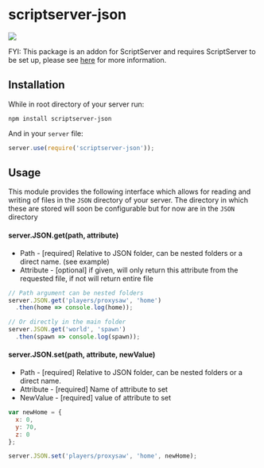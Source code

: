 scriptserver-json
====================

[![](http://i.imgur.com/zhptNme.png)](https://github.com/garrettjoecox/scriptserver)

FYI: This package is an addon for ScriptServer and requires ScriptServer to be set up, please see [here](https://github.com/garrettjoecox/scriptserver) for more information.

## Installation
While in root directory of your server run:
```
npm install scriptserver-json
```
And in your `server` file:
```javascript
server.use(require('scriptserver-json'));
```

## Usage
This module provides the following interface which allows for reading and writing of files in the `JSON` directory of your server. The directory in which these are stored will soon be configurable but for now are in the `JSON` directory

#### server.JSON.get(path, attribute)
- Path - [required] Relative to JSON folder, can be nested folders or a direct name. (see example)
- Attribute - [optional] if given, will only return this attribute from the requested file, if not will return entire file

```javascript
// Path argument can be nested folders
server.JSON.get('players/proxysaw', 'home')
  .then(home => console.log(home));

// Or directly in the main folder
server.JSON.get('world', 'spawn')
  .then(spawn => console.log(spawn));
```

#### server.JSON.set(path, attribute, newValue)
- Path - [required] Relative to JSON folder, can be nested folders or a direct name.
- Attribute - [required] Name of attribute to set
- NewValue - [required] value of attribute to set

```javascript
var newHome = {
  x: 0,
  y: 70,
  z: 0
};

server.JSON.set('players/proxysaw', 'home', newHome);
```
